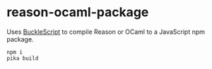 # reason-ocaml-package

Uses [BuckleScript](https://bucklescript.github.io/) to compile Reason or OCaml to a JavaScript npm package.

```
npm i
pika build
```